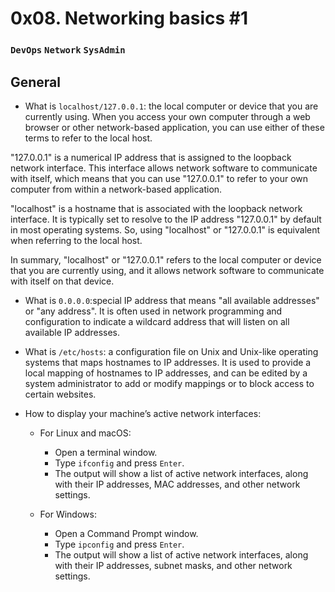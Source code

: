 # 0x08. Networking basics #1

### `DevOps` `Network` `SysAdmin`


## General

- What is `localhost/127.0.0.1`: the local computer or device that you are currently using. When you access your own computer through a web browser or other network-based application, you can use either of these terms to refer to the local host.

"127.0.0.1" is a numerical IP address that is assigned to the loopback network interface. This interface allows network software to communicate with itself, which means that you can use "127.0.0.1" to refer to your own computer from within a network-based application.

"localhost" is a hostname that is associated with the loopback network interface. It is typically set to resolve to the IP address "127.0.0.1" by default in most operating systems. So, using "localhost" or "127.0.0.1" is equivalent when referring to the local host.

In summary, "localhost" or "127.0.0.1" refers to the local computer or device that you are currently using, and it allows network software to communicate with itself on that device.

- What is `0.0.0.0`:special IP address that means "all available addresses" or "any address". It is often used in network programming and configuration to indicate a wildcard address that will listen on all available IP addresses.
- What is `/etc/hosts`: a configuration file on Unix and Unix-like operating systems that maps hostnames to IP addresses. It is used to provide a local mapping of hostnames to IP addresses, and can be edited by a system administrator to add or modify mappings or to block access to certain websites.
- How to display your machine’s active network interfaces:

  - For Linux and macOS:

    - Open a terminal window.
    - Type `ifconfig` and press `Enter`.
    - The output will show a list of active network interfaces, along with their IP addresses, MAC addresses, and other network settings.

  - For Windows:

    - Open a Command Prompt window.
    - Type `ipconfig` and press `Enter`.
    - The output will show a list of active network interfaces, along with their IP addresses, subnet masks, and other network settings.

